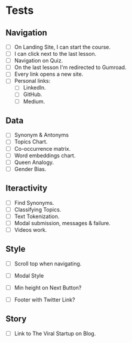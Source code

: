 # Tests

## Navigation
- [ ] On Landing Site, I can start the course.
- [ ] I can click next to the last lesson.
- [ ] Navigation on Quiz.
- [ ] On the last lesson I'm redirected to Gumroad.
- [ ] Every link opens a new site.
- [ ] Personal links:
    - [ ] LinkedIn.
    - [ ] GitHub.
    - [ ] Medium.

## Data
- [ ] Synonym & Antonyms
- [ ] Topics Chart.
- [ ] Co-occurrence matrix.
- [ ] Word embeddings chart.
- [ ] Queen Analogy.
- [ ] Gender Bias.

## Iteractivity
- [ ] Find Synonyms.
- [ ] Classifying Topics.
- [ ] Text Tokenization.
- [ ] Modal submission, messages & failure.
- [ ] Videos work.

## Style
- [ ] Scroll top when navigating.
- [ ] Modal Style
- [ ] Min height on Next Button?
- [ ] Footer with Twitter Link?
 

## Story
- [ ] Link to The Viral Startup on Blog.

